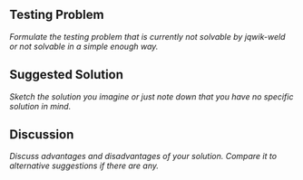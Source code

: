 ## Testing Problem

_Formulate the testing problem that is currently not solvable by _jqwik-weld_
or not solvable in a simple enough way._

## Suggested Solution

_Sketch the solution you imagine or just note down that you have no specific solution in mind._

## Discussion

_Discuss advantages and disadvantages of your solution. Compare it to alternative
suggestions if there are any._


